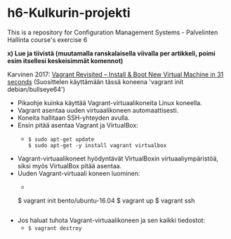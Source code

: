 # h6-Kulkurin-projekti
This is a repository for Configuration Management Systems - Palvelinten Hallinta course's exercise 6

__x) Lue ja tiivistä (muutamalla ranskalaisella viivalla per artikkeli, poimi esim itsellesi keskeisimmät komennot)__

Karvinen 2017: [Vagrant Revisited – Install & Boot New Virtual Machine in 31 seconds](https://terokarvinen.com/2017/04/11/vagrant-revisited-install-boot-new-virtual-machine-in-31-seconds/) (Suosittelen käyttämään tässä koneena 'vagrant init debian/bullseye64')

* Pikaohje kuinka käyttää Vagrant-virtuaalikoneita Linux koneella.
* Vagrant asentaa uuden virtuaalikoneen automaattisesti.
* Koneita hallitaan SSH-yhteyden avulla.
* Ensin pitää asentaa Vagrant ja VirtualBox:
  * ```
    $ sudo apt-get update
    $ sudo apt-get -y install vagrant virtualbox
    ```
* Vagrant-virtuaalikoneet hyödyntävät VirtualBoxin virtuaaliympäristöä, siksi myös VirtualBox pitää asentaa.
* Uuden Vagrant-virtuaali koneen luominen:
   * ```
    $ vagrant init bento/ubuntu-16.04
    $ vagrant up
    $ vagrant ssh
    ```
* Jos haluat tuhota Vagrant-virtuaalikoneen ja sen kaikki tiedostot:
  * `$ vagrant destroy`

